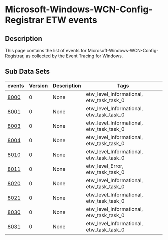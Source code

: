 # Microsoft-Windows-WCN-Config-Registrar ETW events

## Description
This page contains the list of events for Microsoft-Windows-WCN-Config-Registrar, as collected by the Event Tracing for Windows.

## Sub Data Sets
|events|Version|Description|Tags|
|---|---|---|---|
|[8000](events/event-8000.md)|0|None|etw_level_Informational, etw_task_task_0|
|[8001](events/event-8001.md)|0|None|etw_level_Informational, etw_task_task_0|
|[8003](events/event-8003.md)|0|None|etw_level_Informational, etw_task_task_0|
|[8004](events/event-8004.md)|0|None|etw_level_Informational, etw_task_task_0|
|[8010](events/event-8010.md)|0|None|etw_level_Informational, etw_task_task_0|
|[8011](events/event-8011.md)|0|None|etw_level_Error, etw_task_task_0|
|[8020](events/event-8020.md)|0|None|etw_level_Informational, etw_task_task_0|
|[8021](events/event-8021.md)|0|None|etw_level_Informational, etw_task_task_0|
|[8030](events/event-8030.md)|0|None|etw_level_Informational, etw_task_task_0|
|[8031](events/event-8031.md)|0|None|etw_level_Informational, etw_task_task_0|
